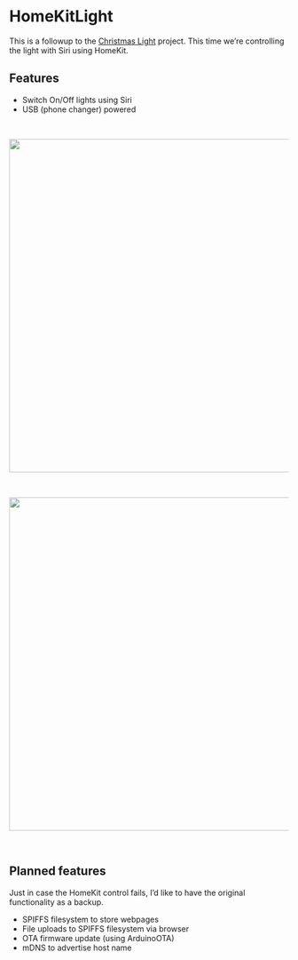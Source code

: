 # HomeKitLight

This is a followup to the [Christmas Light](https://github.com/AdySan/ChristmasLight) project. This time we’re controlling the light with Siri using HomeKit.

## Features

- Switch On/Off lights using Siri
- USB (phone changer) powered

 
</br>
<p align="center">
<img src="/images/Siri_light.png” align="middle"alt=“Siri” height="600">
</p>
</br>
<p align="center">
<img src="/images/christmas_light.png” align="middle"alt="Circuit" height="600">
</p>
</br>


## Planned features

Just in case the HomeKit control fails, I’d like to have the original functionality as a backup.

- SPIFFS filesystem to store webpages
- File uploads to SPIFFS filesystem via browser
- OTA firmware update (using ArduinoOTA)
- mDNS to advertise host name
 